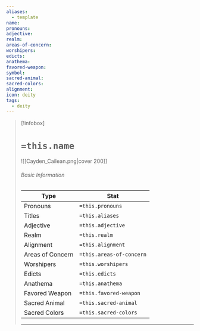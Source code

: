 ```yaml
---
aliases:
  - template
name: 
pronouns: 
adjective: 
realm: 
areas-of-concern: 
worshipers: 
edicts: 
anathema: 
favored-weapon: 
symbol: 
sacred-animal: 
sacred-colors: 
alignment: 
icon: deity
tags:
  - deity
---
```

> [!infobox]
> # `=this.name` 
> ![[Cayden_Cailean.png|cover 200]]
> ###### Basic Information
> | Type | Stat |
> | ---- | ---- |
> | Pronouns | `=this.pronouns` |
> | Titles | `=this.aliases` |
> |  Adjective | `=this.adjective` |
> |  Realm    | `=this.realm`   |
> | Alignment | `=this.alignment`
> | Areas of Concern | `=this.areas-of-concern` |
> | Worshipers | `=this.worshipers` |
> | Edicts | `=this.edicts` |
> | Anathema | `=this.anathema` |
> | Favored Weapon | `=this.favored-weapon` |
> | Sacred Animal | `=this.sacred-animal` |
> | Sacred Colors | `=this.sacred-colors` |
> ---